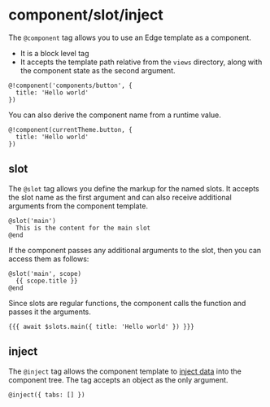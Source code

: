 # component/slot/inject

The `@component` tag allows you to use an Edge template as a component. 

- It is a block level tag
- It accepts the template path relative from the `views` directory, along with the component state as the second argument.

```edge
@!component('components/button', {
  title: 'Hello world'
})
```

You can also derive the component name from a runtime value.

```edge
@!component(currentTheme.button, {
  title: 'Hello world'
})
```

## slot
The `@slot` tag allows you define the markup for the named slots. It accepts the slot name as the first argument and can also receive additional arguments from the component template.

```edge
@slot('main')
  This is the content for the main slot
@end
```

If the component passes any additional arguments to the slot, then you can access them as follows:

```edge
@slot('main', scope)
  {{ scope.title }}
@end
```

Since slots are regular functions, the component calls the function and passes it the arguments.

```edge
{{{ await $slots.main({ title: 'Hello world' }) }}}
```

## inject
The `@inject` tag allows the component template to [inject data](../../../guides/views/components.md#injecting-data-to-the-component-tree) into the component tree. The tag accepts an object as the only argument.

```edge
@inject({ tabs: [] })
```
